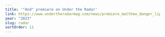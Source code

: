 ```yaml
---
title: '"And" premiere on Under the Radar'
link: https://www.undertheradarmag.com/news/premiere_matthew_danger_lippman_new_single_and
year: "2023"
slug: radar
sortOrder: 11
---
```

